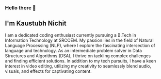 ### Hello there 👋
## I'm Kaustubh Nichit
I am a dedicated coding enthusiast currently pursuing a B.Tech in Information Technology at SRCOEM. My passion lies in the field of Natural Language Processing (NLP), where I explore the fascinating intersection of language and technology. As an intermediate problem solver in Data Structures and Algorithms (DSA), I thrive on tackling complex challenges and finding efficient solutions. In addition to my tech pursuits, I have a keen interest in video editing, utilizing my creativity to seamlessly blend audio, visuals, and effects for captivating content.
<!--
**kaustubhdn/kaustubhdn** is a ✨ _special_ ✨ repository because its `README.md` (this file) appears on your GitHub profile.

Here are some ideas to get you started:

- 🔭 I’m currently working on ...
- 🌱 I’m currently learning ...
- 👯 I’m looking to collaborate on ...
- 🤔 I’m looking for help with ...
- 💬 Ask me about ...
- 📫 How to reach me: ...
- 😄 Pronouns: ...
- ⚡ Fun fact: ...
-->
